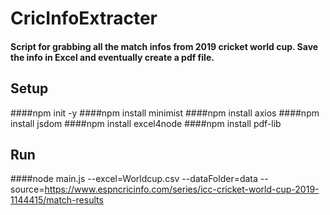 # CricInfoExtracter

#### Script for grabbing all the match infos from 2019 cricket world cup. Save the info in Excel and eventually create a pdf file.

## Setup
####npm init -y
####npm install minimist
####npm install axios
####npm install jsdom
####npm install excel4node
####npm install pdf-lib

## Run
####node main.js --excel=Worldcup.csv --dataFolder=data --source=https://www.espncricinfo.com/series/icc-cricket-world-cup-2019-1144415/match-results 
